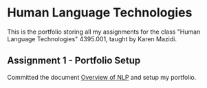 # Human Language Technologies
This is the portfolio storing all my assignments for the class "Human Language Technologies" 4395.001, taught by Karen Mazidi.

## Assignment 1 - Portfolio Setup
Committed the document [Overview of NLP](Overview_of_NLP.pdf) and setup my portfolio.
